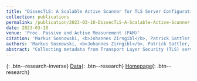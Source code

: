 ```yaml
---
title: "DissecTLS: A Scalable Active Scanner for TLS Server Configurations, Capabilities, and TLS Fingerprinting"
collection: publications
permalink: /publication/2023-03-10-DissecTLS-A-Scalable-Active-Scanner-for-TLS-Server-Configurations-Capabilities-and-TLS-Fingerprinting
date: 2023-03-10
venue: 'Proc. Passive and Active Measurement (PAM)'
citation: 'Markus Sosnowski, <b>Johannes Zirngibl</b>, Patrick Sattler, Georg Carle, &quot;DissecTLS: A Scalable Active Scanner for TLS Server Configurations, Capabilities, and TLS Fingerprinting.&quot; Proc. Passive and Active Measurement (PAM), 2023.'
authors: 'Markus Sosnowski, <b>Johannes Zirngibl</b>, Patrick Sattler, Georg Carle'
abstract: "Collecting metadata from Transport Layer Security (TLS) servers on a large scale allows to draw conclusions about their capabilities and configuration. This provides not only insights into the Internet but it enables use cases like detecting malicious Command and Control (C&C) servers. However, active scanners can only observe and interpret the behavior of TLS servers, the underlying configuration and implementation causing the behavior remains hidden. Existing approaches struggle between resource intensive scans that can reconstruct this data and light-weight fingerprinting approaches that aim to differentiate servers without making any assumptions about their inner working. With this work we propose DissecTLS, an active TLS scanner that is both light-weight enough to be used for Internet measurements and able to reconstruct the configuration and capabilities of the TLS stack. This was achieved by modeling the parameters of the TLS stack and derive an active scan that dynamically creates scanning probes based on the model and the previous responses from the server. We provide a comparison of five active TLS scanning and fingerprinting approaches in a local testbed and on toplist targets. We conducted a measurement study over nine weeks to fingerprint C&C servers and analyzed popular and deprecated TLS parameter usage. Similar to related work, the fingerprinting achieved a maximum precision of 99 % for a conservative detection threshold of 100 %; and at the same time, we improved the recall by a factor of 2.8."
---
```

[<i class="ai ai-google-scholar"></i>](https://scholar.google.com/scholar?q=DissecTLS:+A+Scalable+Active+Scanner+for+TLS+Server+Configurations,+Capabilities,+and+TLS+Fingerprinting){: .btn--research-inverse} [Data](https://doi.org/10.14459/2023mp1695491){: .btn--research} [Homepage](https://dissectls.github.io/){: .btn--research}